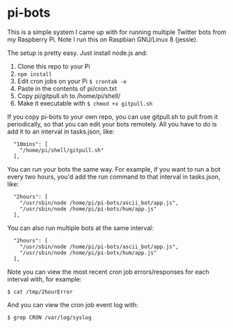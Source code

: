 # pi-bots

This is a simple system I came up with for running multiple Twitter bots from my Raspberry Pi. Note I run this on Raspbian GNU/Linux 8 (jessie).

The setup is pretty easy. Just install node.js and:

1. Clone this repo to your Pi
2. `npm install`
3. Edit cron jobs on your Pi
`$ crontab -e`
4. Paste in the contents of pi/cron.txt
5. Copy pi/gitpull.sh to /home/pi/shell/
6. Make it executable with `$ chmod +x gitpull.sh`

If you copy pi-bots to your own repo, you can use gitpull.sh to pull from it periodically, so that you can edit your bots remotely. All you have to do is add it to an interval in tasks.json, like:

```
  "10mins": [
    "/home/pi/shell/gitpull.sh"
  ],
```

You can run your bots the same way. For example, if you want to run a bot every two hours, you'd add the run command to that interval in tasks.json, like:

```
  "2hours": [
    "/usr/sbin/node /home/pi/pi-bots/ascii_bot/app.js",
    "/usr/sbin/node /home/pi/pi-bots/hum/app.js"
  ],
 ```
You can also run multiple bots at the same interval:

```
  "2hours": [
    "/usr/sbin/node /home/pi/pi-bots/ascii_bot/app.js",
    "/usr/sbin/node /home/pi/pi-bots/hum/app.js"
  ],
 ```
Note you can view the most recent cron job errors/responses for each interval with, for example:

`$ cat /tmp/2hourError`

And you can view the cron job event log with:

`$ grep CRON /var/log/syslog`
